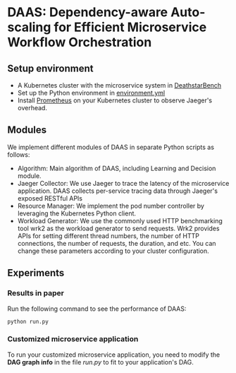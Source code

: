 # DAAS: Dependency-aware Auto-scaling for Efficient Microservice Workflow Orchestration

## Setup environment
* A Kubernetes cluster with the microservice system in [DeathstarBench](https://github.com/delimitrou/DeathStarBench)
* Set up the Python environment in [environment.yml](https://github.com/QueJJ/DAAS/edit/main/environment.yml)
* Install [Prometheus](https://prometheus.io/) on your Kubernetes cluster to observe Jaeger's overhead.

## Modules
We implement different modules of DAAS in separate Python scripts as follows:

* Algorithm: Main algorithm of DAAS, including Learning and Decision module.
* Jaeger Collector: We use Jaeger to trace the latency of the microservice application. DAAS collects per-service tracing data through Jaeger's exposed RESTful APIs
* Resource Manager: We implement the pod number controller by leveraging the Kubernetes Python client.
* Workload Generator: We use the commonly used HTTP benchmarking tool wrk2 as the workload generator to send requests. Wrk2 provides APIs for setting different thread numbers, the number of HTTP connections, the number of requests, the duration, and etc. You can change these parameters according to your cluster configuration.

## Experiments
### Results in paper
Run the following command to see the performance of DAAS:

`python run.py`

### Customized microservice application
To run your customized microservice application, you need to modify the **DAG graph info** in the file *run.py* to fit to your application's DAG.
